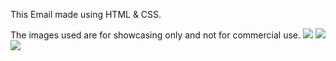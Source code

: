This Email made using HTML & CSS.

The images used are for showcasing only and not for commercial use. 
![](/MDFv1.png)
![](/MDFv2.png)
![](/MDFv3.png)
